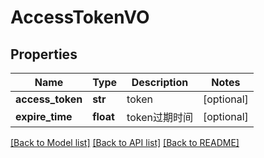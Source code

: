 # AccessTokenVO

## Properties
Name | Type | Description | Notes
------------ | ------------- | ------------- | -------------
**access_token** | **str** | token | [optional] 
**expire_time** | **float** | token过期时间 | [optional] 

[[Back to Model list]](../README.md#documentation-for-models) [[Back to API list]](../README.md#documentation-for-api-endpoints) [[Back to README]](../README.md)

